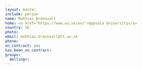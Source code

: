 ```yaml
---
layout: master
include: person
name: Mathias Brännvall
home: <a href="https://www.uu.se/en/">Uppsala University</a>
country: SE
photo:
email: mathias.brannvall@it.uu.se
phone:
on_contract: yes
has_been_on_contract:
groups:
  dellingr:
---
```

